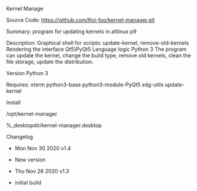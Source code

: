 Kernel Manage

Source Code: https://github.com/Koi-foo/kernel-manager.git

Summary:
program for updating kernels in altlinux p9

Description:
Graphical shell for scripts: update-kernel, remove-old-kernels
Rendering the interface Qt5\PyQt5
Language logic Python 3
The program can update the kernel, change the build type, remove old kernels, clean the file storage, update the distribution.

Version Python 3

Requires:
xterm
python3-base
python3-module-PyQt5
xdg-utils
update-kernel

Install

/opt/kernel-manager

%_desktopdir/kernel-manager.desktop

Changelog
* Mon Nov 30 2020 v1.4
- New version

* Thu Nov 26 2020 v1.3
- initial build
